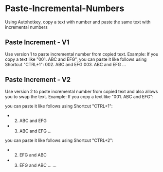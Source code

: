 # Paste-Incremental-Numbers
Using Autohotkey, copy a text with number and paste the same text with incremental numbers

## Paste Increment - V1
Use version 1 to paste incremental number from copied text.
Example:
If you copy a text like "001. ABC and EFG", you can paste it like follows using Shortcut "CTRL+1":
 002. ABC and EFG
 003. ABC and EFG
 ...
 
 ## Paste Increment - V2
Use version 2 to paste incremental number from copied text and also allows you to swap the text.
Example:
If you copy a text like "001. ABC and EFG":

you can paste it like follows using Shortcut "CTRL+1":
 * 002. ABC and EFG
 * 003. ABC and EFG
 ...
 
 you can paste it like follows using Shortcut "CTRL+2":
 * 002. EFG and ABC
 * 003. EFG and ABC
 ...
 ...
